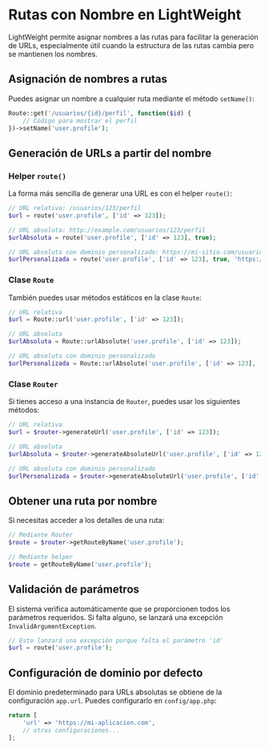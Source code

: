 # Rutas con Nombre en LightWeight

LightWeight permite asignar nombres a las rutas para facilitar la generación de URLs, especialmente útil cuando la estructura de las rutas cambia pero se mantienen los nombres.

## Asignación de nombres a rutas

Puedes asignar un nombre a cualquier ruta mediante el método `setName()`:

```php
Route::get('/usuarios/{id}/perfil', function($id) {
    // Código para mostrar el perfil
})->setName('user.profile');
```

## Generación de URLs a partir del nombre

### Helper `route()`

La forma más sencilla de generar una URL es con el helper `route()`:

```php
// URL relativa: /usuarios/123/perfil
$url = route('user.profile', ['id' => 123]);

// URL absoluta: http://example.com/usuarios/123/perfil
$urlAbsoluta = route('user.profile', ['id' => 123], true);

// URL absoluta con dominio personalizado: https://mi-sitio.com/usuarios/123/perfil
$urlPersonalizada = route('user.profile', ['id' => 123], true, 'https://mi-sitio.com');
```

### Clase `Route`

También puedes usar métodos estáticos en la clase `Route`:

```php
// URL relativa
$url = Route::url('user.profile', ['id' => 123]);

// URL absoluta
$urlAbsoluta = Route::urlAbsolute('user.profile', ['id' => 123]);

// URL absoluta con dominio personalizado
$urlPersonalizada = Route::urlAbsolute('user.profile', ['id' => 123], 'https://mi-sitio.com');
```

### Clase `Router`

Si tienes acceso a una instancia de `Router`, puedes usar los siguientes métodos:

```php
// URL relativa
$url = $router->generateUrl('user.profile', ['id' => 123]);

// URL absoluta
$urlAbsoluta = $router->generateAbsoluteUrl('user.profile', ['id' => 123]);

// URL absoluta con dominio personalizado
$urlPersonalizada = $router->generateAbsoluteUrl('user.profile', ['id' => 123], 'https://mi-sitio.com');
```

## Obtener una ruta por nombre

Si necesitas acceder a los detalles de una ruta:

```php
// Mediante Router
$route = $router->getRouteByName('user.profile');

// Mediante helper
$route = getRouteByName('user.profile');
```

## Validación de parámetros

El sistema verifica automáticamente que se proporcionen todos los parámetros requeridos. Si falta alguno, se lanzará una excepción `InvalidArgumentException`.

```php
// Esto lanzará una excepción porque falta el parámetro 'id'
$url = route('user.profile');
```

## Configuración de dominio por defecto

El dominio predeterminado para URLs absolutas se obtiene de la configuración `app.url`. Puedes configurarlo en `config/app.php`:

```php
return [
    'url' => 'https://mi-aplicacion.com',
    // otras configuraciones...
];
```
